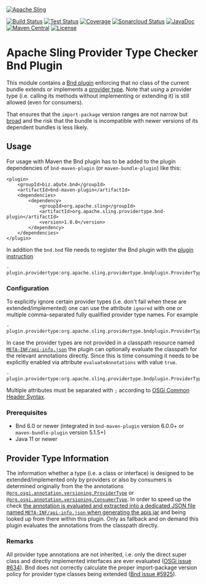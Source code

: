 [![Apache Sling](https://sling.apache.org/res/logos/sling.png)](https://sling.apache.org)

[![Build Status](https://ci-builds.apache.org/job/Sling/job/modules/job/sling-org-apache-sling-providertype-bnd-plugin/job/master/badge/icon)](https://ci-builds.apache.org/job/Sling/job/modules/job/sling-org-apache-sling-providertype-bnd-plugin/job/master/)
[![Test Status](https://img.shields.io/jenkins/tests.svg?jobUrl=https://ci-builds.apache.org/job/Sling/job/modules/job/sling-org-apache-sling-providertype-bnd-plugin/job/master/)](https://ci-builds.apache.org/job/Sling/job/modules/job/sling-org-apache-sling-providertype-bnd-plugin/job/master/test/?width=800&height=600)
[![Coverage](https://sonarcloud.io/api/project_badges/measure?project=apache_sling-org-apache-sling-providertype-bnd-plugin&metric=coverage)](https://sonarcloud.io/dashboard?id=apache_sling-org-apache-sling-providertype-bnd-plugin)
[![Sonarcloud Status](https://sonarcloud.io/api/project_badges/measure?project=apache_sling-org-apache-sling-providertype-bnd-plugin&metric=alert_status)](https://sonarcloud.io/dashboard?id=apache_sling-org-apache-sling-providertype-bnd-plugin)
[![JavaDoc](https://www.javadoc.io/badge/org.apache.sling/org.apache.sling.providertype.bnd-plugin.svg)](https://www.javadoc.io/doc/org.apache.sling/org.apache.sling.providertype.bnd-plugin)
[![Maven Central](https://maven-badges.herokuapp.com/maven-central/org.apache.sling/sling-org-apache-sling-providertype-bnd-plugin/badge.svg)](https://search.maven.org/#search%7Cga%7C1%7Cg%3A%22org.apache.sling%22%20a%3A%22sling-org-apache-sling-providertype-bnd-plugin%22)
[![License](https://img.shields.io/badge/License-Apache%202.0-blue.svg)](https://www.apache.org/licenses/LICENSE-2.0)

# Apache Sling Provider Type Checker Bnd Plugin

This module contains a [Bnd plugin][bnd-plugins] enforcing that no class of the current bundle extends or implements a [provider type][provider-type]. Note that *using* a provider type (i.e. calling its methods without implementing or extending it) is still allowed (even for consumers).

That ensures that the `import-package` version ranges are not narrow but [broad][semantic-versioning] and the risk that the bundle is incompatible with newer versions of its dependent bundles is less likely.

## Usage

For usage with Maven the Bnd plugin has to be added to the plugin dependencies of `bnd-maven-plugin` (or `maven-bundle-plugin`) like this:

```
<plugin>
    <groupId>biz.aQute.bnd</groupId>
    <artifactId>bnd-maven-plugin</artifactId>
    <dependencies>
        <dependency>
            <groupId>org.apache.sling</groupId>
            <artifactId>org.apache.sling.providertype.bnd-plugin</artifactId>
            <version>1.0.0</version>
        </dependency>
    </dependencies>
</plugin>
```

In addition the `bnd.bnd` file needs to register the Bnd plugin with the [plugin instruction](https://bnd.bndtools.org/instructions/plugin.html)

```
-plugin.providertype:org.apache.sling.providertype.bndplugin.ProviderTypeScanner
```

### Configuration

To explicitly ignore certain provider types (i.e. don't fail when these are extended/implemented) one can use the attribute `ignored` with one or multiple comma-separated fully qualified provider type names. For example

```
-plugin.providertype:org.apache.sling.providertype.bndplugin.ProviderTypeScanner;ignored=org.apache.jackrabbit.api.security.user.User
```

In case the provider types are not provided in a classpath resource named [`META-INF/api-info.json`][api-info.json] the plugin can optionally evaluate the classpath for the relevant annotations directly. Since this is time consuming it needs to be explicitly enabled via attribute `evaluateAnnotations` with value `true`.

```
-plugin.providertype:org.apache.sling.providertype.bndplugin.ProviderTypeScanner;evaluateAnnotations=true
```

Multiple attributes must be separated with `;` according to [OSGi Common Header Syntax][common-header].

### Prerequisites

* Bnd 6.0 or newer (integrated in `bnd-maven-plugin` version 6.0.0+ or `maven-bundle-plugin` version 5.1.5+)
* Java 11 or newer

## Provider Type Information

The information whether a type (i.e. a class or interface) is designed to be extended/implemented only by providers or also by consumers is determined originally from the the annotations [`@org.osgi.annotation.versioning.ProviderType`][provider-type] or [`@org.osgi.annotation.versioning.ConsumerType`][consumer-type].
In order to speed up the check [the annotation is evaluated and extracted into a dedicated JSON file named `META-INF/api-info.json` when generating the apis jar][api-info.json] and being looked up from there within this plugin. Only as fallback and on demand this plugin evaluates the annotations from the classpath directly.

### Remarks

All provider type annotations are not inherited, i.e. only the direct super class and directly implemented interfaces are ever evaluated ([OSGi issue #634](https://github.com/osgi/osgi/issues/643)).
Bnd does not correctly calculate the proper import-package version policy for provider type classes being extended ([Bnd issue #5925](https://github.com/bndtools/bnd/issues/5925)).


[bnd-plugins]: https://bnd.bndtools.org/chapters/870-plugins.html
[provider-type]: https://docs.osgi.org/javadoc/osgi.annotation/8.0.0/org/osgi/annotation/versioning/ProviderType.html
[consumer-type]: https://docs.osgi.org/javadoc/osgi.annotation/8.0.0/org/osgi/annotation/versioning/ConsumerType.html
[semantic-versioning]: https://docs.osgi.org/whitepaper/semantic-versioning/060-importer-policy.html
[api-info.json]: https://issues.apache.org/jira/browse/SLING-12135
[common-header]: https://docs.osgi.org/specification/osgi.core/8.0.0/framework.module.html#framework.common.header.syntax
